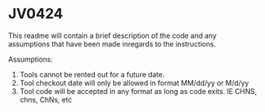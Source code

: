# JV0424
This readme will contain a brief description of the code and any assumptions that have been made inregards to the instructions.

Assumptions: 
1) Tools cannot be rented out for a future date.
2) Tool checkout date will only be allowed in format MM/dd/yy or M/d/yy
3) Tool code will be accepted in any format as long as code exits. IE CHNS, chns, ChNs, etc